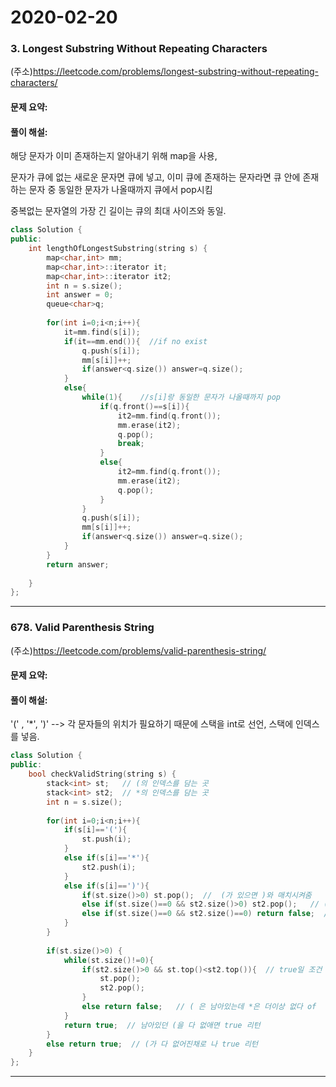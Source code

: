 # 2020-02-20


### 3. Longest Substring Without Repeating Characters

(주소)https://leetcode.com/problems/longest-substring-without-repeating-characters/


#### 문제 요약:


#### 풀이 해설:

해당 문자가 이미 존재하는지 알아내기 위해 map을 사용,

문자가 큐에 없는 새로운 문자면 큐에 넣고, 이미 큐에 존재하는 문자라면 큐 안에 존재하는 문자 중 동일한 문자가 나올때까지 큐에서 pop시킴

중복없는 문자열의 가장 긴 길이는 큐의 최대 사이즈와 동일.


```c++
class Solution {
public:
    int lengthOfLongestSubstring(string s) {
        map<char,int> mm;  
        map<char,int>::iterator it;
        map<char,int>::iterator it2;
        int n = s.size();
        int answer = 0;
        queue<char>q;
        
        for(int i=0;i<n;i++){
            it=mm.find(s[i]);
            if(it==mm.end()){  //if no exist
                q.push(s[i]);
                mm[s[i]]++;
                if(answer<q.size()) answer=q.size();
            }
            else{
                while(1){    //s[i]랑 동일한 문자가 나올때까지 pop
                    if(q.front()==s[i]){
                        it2=mm.find(q.front());
                        mm.erase(it2);
                        q.pop();
                        break;
                    }
                    else{
                        it2=mm.find(q.front());
                        mm.erase(it2);
                        q.pop();
                    }
                }
                q.push(s[i]);
                mm[s[i]]++;
                if(answer<q.size()) answer=q.size();
            }
        }
        return answer;
        
    }
};
```




---

### 678. Valid Parenthesis String

(주소)https://leetcode.com/problems/valid-parenthesis-string/


#### 문제 요약:


#### 풀이 해설:

'(' , '*', ')'  -->  각 문자들의 위치가 필요하기 때문에 스택을 int로 선언, 스택에 인덱스를 넣음.



```c++
class Solution {
public:
    bool checkValidString(string s) {
        stack<int> st;   // (의 인덱스를 담는 곳
        stack<int> st2;  // *의 인덱스를 담는 곳
        int n = s.size();
     
        for(int i=0;i<n;i++){
            if(s[i]=='('){
                st.push(i);
            }
            else if(s[i]=='*'){
                st2.push(i);
            }
            else if(s[i]==')'){
                if(st.size()>0) st.pop();  //  (가 있으면 )와 매치시켜줌
                else if(st.size()==0 && st2.size()>0) st2.pop();   // (는 없지만 *가 남아있으면 ( 대신 *로 대체
                else if(st.size()==0 && st2.size()==0) return false;  // *도 남아있지 않다면 false 리턴
            }
        }
        
        if(st.size()>0) {
            while(st.size()!=0){ 
                if(st2.size()>0 && st.top()<st2.top()){  // true일 조건 : (보다 뒤에 나온 *가 존재해야함. 
                    st.pop();
                    st2.pop();
                }
                else return false;   // ( 은 남아있는데 *은 더이상 없다 of  (보다 뒤에 나온 *가 없다   ->  false 리턴
            }
            return true;  // 남아있던 (을 다 없애면 true 리턴
        }
        else return true;  // (가 다 없어진채로 나 true 리턴
    }
};
```




---
